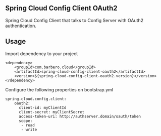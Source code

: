 Spring Cloud Config Client OAuth2
---
Spring Cloud Config Client that talks to Config Server with OAuth2 authentication.

Usage
---
Import dependency to your project

```
<dependency>
    <groupId>com.barbero.cloud</groupId>
    <artifactId>spring-cloud-config-client-oauth2</artifactId>
    <version>${spring-cloud-config-client-oauth2.version}</version>
</dependency>
```

Configure the following properties on bootstrap.yml

```
spring.cloud.config.client:  
    oauth2:
      client-id: myClientId
      client-secret: myClientSecret
      access-token-uri: http://authserver.domain/oauth/token
      scope:
       - read
       - write
```